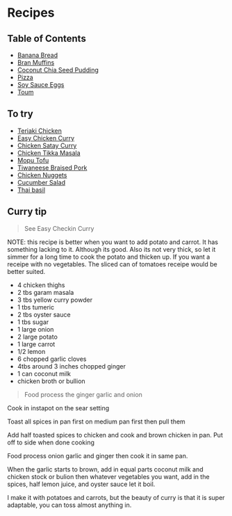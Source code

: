 # Recipes

## Table of Contents

- [Banana Bread](https://github.com/gabrie30/recipes/blob/main/all/banana-bread.md)
- [Bran Muffins](https://github.com/gabrie30/recipes/blob/main/all/bran-muffins.md)
- [Coconut Chia Seed Pudding](https://github.com/gabrie30/recipes/blob/main/all/coconut-chia-seed-pudding.md)
- [Pizza](https://github.com/gabrie30/recipes/blob/main/all/pizza.md)
- [Soy Sauce Eggs](https://github.com/gabrie30/recipes/blob/main/all/soy-sauce-eggs.md)
- [Toum](https://github.com/gabrie30/recipes/blob/main/all/toum.md)

## To try

- [Teriaki Chicken](https://www.tiktok.com/@markedrestaurant/video/7405554469343087877?_r=1&_t=8p93QmazzBu)
- [Easy Chicken Curry](https://thefoodcharlatan.com/easy-chicken-curry-recipe/)
- [Chicken Satay Curry](https://www.recipetineats.com/chicken-satay-curry/)
- [Chicken Tikka Masala](https://www.youtube.com/watch?v=zGkvjK0KrdY)
- [Mopu Tofu](https://www.tiktok.com/@dougdoesdelicious/video/7404239050258844971?_r=1&_t=8ozVszHag94)
- [Tiwaneese Braised Pork](https://www.tiktok.com/@dougdoesdelicious/video/7396011140192455978?_r=1)
- [Chicken Nuggets](https://x.com/TheFigen_/status/1820131829497893191)
- [Cucumber Salad](https://www.tiktok.com/@logagm/video/7397443556899687685?_t=8oT1m7o0sAc&_r=1)
- [Thai basil](https://www.tiktok.com/@iankewks/video/7360334836831128838?_r=1&_t=8mU4eeYSPAU)

## Curry tip

> See Easy Checkin Curry

NOTE: this recipe is better when you want to add potato and carrot. It has something lacking to it. Although its good. Also its not very thick, so let it simmer for a long time to cook the potato and thicken up. If you want a receipe with no vegetables. The sliced can of tomatoes receipe would be better suited.

- 4 chicken thighs
- 2 tbs garam masala
- 3 tbs yellow curry powder
- 1 tbs tumeric
- 2 tbs oyster sauce
- 1 tbs sugar
- 1 large onion
- 2 large potato
- 1 large carrot
- 1/2 lemon
- 6 chopped garlic cloves
- 4tbs around 3 inches chopped ginger
- 1 can coconut milk
- chicken broth or bullion

> Food process the ginger garlic and onion


Cook in instapot on the sear setting

Toast all spices in pan first on medium pan first then pull them

Add half toasted spices to chicken and cook and brown chicken in pan. Put off to side when done cooking

Food process onion garlic and ginger then cook it in same pan.

When the garlic starts to brown, add in equal parts coconut milk and chicken stock or bulion then whatever vegetables you want, add in the spices, half lemon juice, and oyster sauce let it boil.

I make it with potatoes and carrots, but the beauty of curry is that it is super adaptable, you can toss almost anything in.
